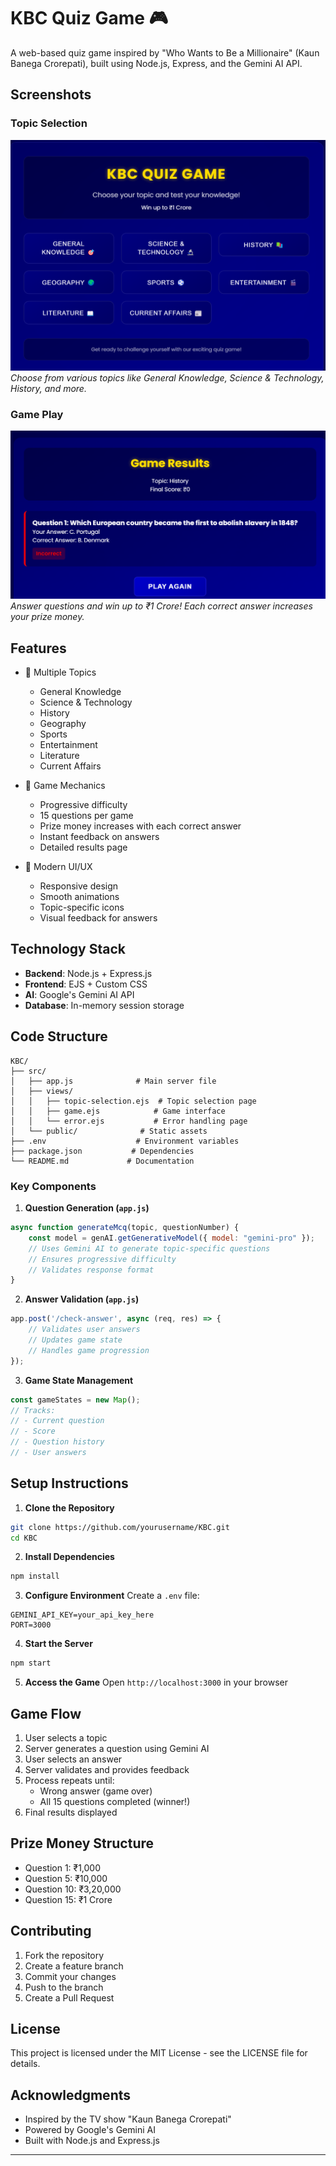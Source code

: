 # KBC Quiz Game 🎮

A web-based quiz game inspired by "Who Wants to Be a Millionaire" (Kaun Banega Crorepati), built using Node.js, Express, and the Gemini AI API.

## Screenshots

### Topic Selection
![Topic Selection](screenshots/topic-selection.png)
*Choose from various topics like General Knowledge, Science & Technology, History, and more.*

### Game Play
![Game Play](screenshots/game-results.png)
*Answer questions and win up to ₹1 Crore! Each correct answer increases your prize money.*

## Features

- 🎯 Multiple Topics
  - General Knowledge
  - Science & Technology
  - History
  - Geography
  - Sports
  - Entertainment
  - Literature
  - Current Affairs

- 🎲 Game Mechanics
  - Progressive difficulty
  - 15 questions per game
  - Prize money increases with each correct answer
  - Instant feedback on answers
  - Detailed results page

- 🎨 Modern UI/UX
  - Responsive design
  - Smooth animations
  - Topic-specific icons
  - Visual feedback for answers

## Technology Stack

- **Backend**: Node.js + Express.js
- **Frontend**: EJS + Custom CSS
- **AI**: Google's Gemini AI API
- **Database**: In-memory session storage

## Code Structure

```
KBC/
├── src/
│   ├── app.js              # Main server file
│   ├── views/
│   │   ├── topic-selection.ejs  # Topic selection page
│   │   ├── game.ejs            # Game interface
│   │   └── error.ejs           # Error handling page
│   └── public/              # Static assets
├── .env                    # Environment variables
├── package.json           # Dependencies
└── README.md             # Documentation
```

### Key Components

1. **Question Generation (`app.js`)**
```javascript
async function generateMcq(topic, questionNumber) {
    const model = genAI.getGenerativeModel({ model: "gemini-pro" });
    // Uses Gemini AI to generate topic-specific questions
    // Ensures progressive difficulty
    // Validates response format
}
```

2. **Answer Validation (`app.js`)**
```javascript
app.post('/check-answer', async (req, res) => {
    // Validates user answers
    // Updates game state
    // Handles game progression
});
```

3. **Game State Management**
```javascript
const gameStates = new Map();
// Tracks:
// - Current question
// - Score
// - Question history
// - User answers
```

## Setup Instructions

1. **Clone the Repository**
```bash
git clone https://github.com/yourusername/KBC.git
cd KBC
```

2. **Install Dependencies**
```bash
npm install
```

3. **Configure Environment**
Create a `.env` file:
```env
GEMINI_API_KEY=your_api_key_here
PORT=3000
```

4. **Start the Server**
```bash
npm start
```

5. **Access the Game**
Open `http://localhost:3000` in your browser

## Game Flow

1. User selects a topic
2. Server generates a question using Gemini AI
3. User selects an answer
4. Server validates and provides feedback
5. Process repeats until:
   - Wrong answer (game over)
   - All 15 questions completed (winner!)
6. Final results displayed

## Prize Money Structure

- Question 1: ₹1,000
- Question 5: ₹10,000
- Question 10: ₹3,20,000
- Question 15: ₹1 Crore

## Contributing

1. Fork the repository
2. Create a feature branch
3. Commit your changes
4. Push to the branch
5. Create a Pull Request

## License

This project is licensed under the MIT License - see the LICENSE file for details.

## Acknowledgments

- Inspired by the TV show "Kaun Banega Crorepati"
- Powered by Google's Gemini AI
- Built with Node.js and Express.js

---
